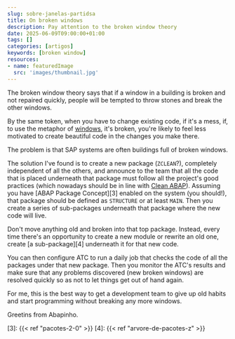 ```yaml
---
slug: sobre-janelas-partidsa
title: On broken windows
description: Pay attention to the broken window theory
date: 2025-06-09T09:00:00+01:00
tags: []
categories: [artigos]
keywords: [broken window]
resources:
- name: featuredImage
  src: 'images/thumbnail.jpg'
---
```


The broken window theory says that if a window in a building is broken and not repaired quickly, people will be tempted to throw stones and break the other windows.

<!--more-->

By the same token, when you have to change existing code, if it's a mess, if, to use the metaphor of [windows][1], it's broken, you're likely to feel less motivated to create beautiful code in the changes you make there.

The problem is that SAP systems are often buildings full of broken windows.

The solution I've found is to create a new package (`ZCLEAN`?), completely independent of all the others, and announce to the team that all the code that is placed underneath that package must follow all the project's good practices (which nowadays should be in line with [Clean ABAP][2]). Assuming you have [ABAP Package Concept][3] enabled on the system (you should!), that package should be defined as `STRUCTURE` or at least `MAIN`. Then you create a series of sub-packages underneath that package where the new code will live.

Don't move anything old and broken into that top package. Instead, every time there's an opportunity to create a new module or rewrite an old one, create [a sub-package][4] underneath it for that new code.

You can then configure ATC to run a daily job that checks the code of all the packages under that new package. Then you monitor the ATC's results and make sure that any problems discovered (new broken windows) are resolved quickly so as not to let things get out of hand again.

For me, this is the best way to get a development team to give up old habits and start programming without breaking any more windows.

Greetins from Abapinho.

[1]: <https://pt.wikipedia.org/wiki/Teoria_das_janelas_quebradas>
[2]: <https://github.com/SAP/styleguides/blob/main/clean-abap/CleanABAP.md>
[3]: {{< ref "pacotes-2-0" >}}
[4]: {{< ref "arvore-de-pacotes-z" >}}
